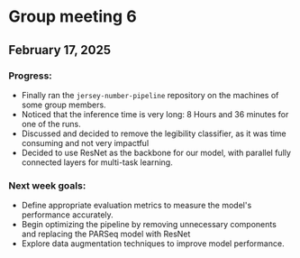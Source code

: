 # Group meeting 6

## February 17, 2025

### Progress:

- Finally ran the `jersey-number-pipeline` repository on the machines of some group members.
- Noticed that the inference time is very long: 8 Hours and 36 minutes for one of the runs.
- Discussed and decided to remove the legibility classifier, as it was time consuming and not very impactful
- Decided to use ResNet as the backbone for our model, with parallel fully connected layers for multi-task learning.

### Next week goals:

- Define appropriate evaluation metrics to measure the model's performance accurately.
- Begin optimizing the pipeline by removing unnecessary components and replacing the PARSeq model with ResNet
- Explore data augmentation techniques to improve model performance.
